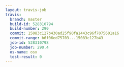 ```yaml
---
layout: travis-job
travis:
  branch: master
  build-id: 528310794
  build-number: 290
  commit: 15083c127b430ad25f90fa1443c96f7075601a16
  commit-range: b6f06ed75703...15083c127b43
  job-id: 528310798
  job-number: 290.4
  os-name: osx
  test-result: 0
---
```

